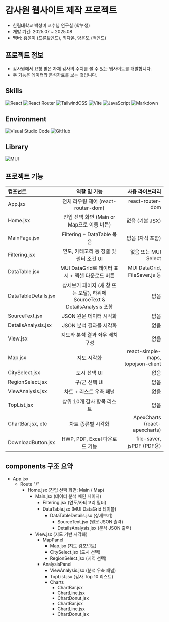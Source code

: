 # 감사원 웹사이트 제작 프로젝트
* 한림대학교 박성미 교수님 연구실 (학부생)
* 개발 기간: 2025.07 ~ 2025.08
* 멤버: 홍윤이 (프론트엔드), 최다온, 양윤모 (백엔드)

## 프로젝트 정보
+ 감사원에서 요청 받은 자체 감사의 수치를 볼 수 있는 웹사이트를 개발합니다.
+ 주 기능은 데이터와 분석자료를 보는 것입니다.

## Skills
![React](https://img.shields.io/badge/react-%2320232a.svg?style=for-the-badge&logo=react&logoColor=%2361DAFB)
![React Router](https://img.shields.io/badge/React_Router-CA4245?style=for-the-badge&logo=react-router&logoColor=white)
![TailwindCSS](https://img.shields.io/badge/tailwindcss-%2338B2AC.svg?style=for-the-badge&logo=tailwind-css&logoColor=white)
![Vite](https://img.shields.io/badge/vite-%23646CFF.svg?style=for-the-badge&logo=vite&logoColor=white)
![JavaScript](https://img.shields.io/badge/javascript-%23323330.svg?style=for-the-badge&logo=javascript&logoColor=%23F7DF1E)
![Markdown](https://img.shields.io/badge/markdown-%23000000.svg?style=for-the-badge&logo=markdown&logoColor=white)

## Environment
![Visual Studio Code](https://img.shields.io/badge/Visual%20Studio%20Code-0078d7.svg?style=for-the-badge&logo=visual-studio-code&logoColor=white)
![GitHub](https://img.shields.io/badge/github-%23121011.svg?style=for-the-badge&logo=github&logoColor=white)

## Library
![MUI](https://img.shields.io/badge/MUI-%230081CB.svg?style=for-the-badge&logo=mui&logoColor=white)

## 프로젝트 기능
컴포넌트|	역할 및 기능	|사용 라이브러리
:---|:---:|---:
App.jsx|전체 라우팅 제어 (react-router-dom)|react-router-dom
Home.jsx|진입 선택 화면 (Main or Map으로 이동 버튼)|없음 (기본 JSX)
MainPage.jsx|Filtering + DataTable 묶음|없음 (자식 포함)
Filtering.jsx|연도, 카테고리 등 정렬 및 필터 조건 UI|없음 또는 MUI Select
DataTable.jsx|MUI DataGrid로 데이터 표시 + 엑셀 다운로드 버튼|MUI DataGrid, FileSaver.js 등
DataTableDetails.jsx|상세보기 페이지 (새 창 또는 모달), 하위에 SourceText & DetailsAnalysis 포함|없음
SourceText.jsx|JSON 원문 데이터 시각화|없음
DetailsAnalysis.jsx|JSON 분석 결과를 시각화|없음
View.jsx|지도와 분석 결과 좌우 배치 구성|없음
Map.jsx|지도 시각화|react-simple-maps, topojson-client
CitySelect.jsx|도시 선택 UI|없음
RegionSelect.jsx|구/군 선택 UI|없음
ViewAnalysis.jsx|차트 + 리스트 우측 패널	|없음
TopList.jsx|상위 10개 감사 항목 리스트|없음
ChartBar.jsx, etc|차트 종류별 시각화	|ApexCharts (react-apexcharts)
DownloadButton.jsx|	HWP, PDF, Excel 다운로드 기능|file-saver, jsPDF (PDF용)

## components 구조 요약
- App.jsx
  - Route "/"
    - Home.jsx (진입 선택 화면: Main / Map)
      - Main.jsx (데이터 분석 메인 페이지)
        - Filtering.jsx (연도/카테고리 필터)
        - DataTable.jsx (MUI DataGrid 테이블)
          - DataTableDetails.jsx (상세보기)
            - SourceText.jsx (원문 JSON 출력)
            - DetailsAnalysis.jsx (분석 JSON 출력)
      - View.jsx (지도 기반 시각화)
        - MapPanel
          - Map.jsx (지도 컴포넌트)
          - CitySelect.jsx (도시 선택)
          - RegionSelect.jsx (지역 선택)
        - AnalysisPanel
          - ViewAnalysis.jsx (분석 우측 패널)
          - TopList.jsx (감사 Top 10 리스트)
          - Charts
            - ChartBar.jsx
            - ChartLine.jsx
            - ChartDonut.jsx
            - ChartBar.jsx
            - ChartLine.jsx
            - ChartDonut.jsx


